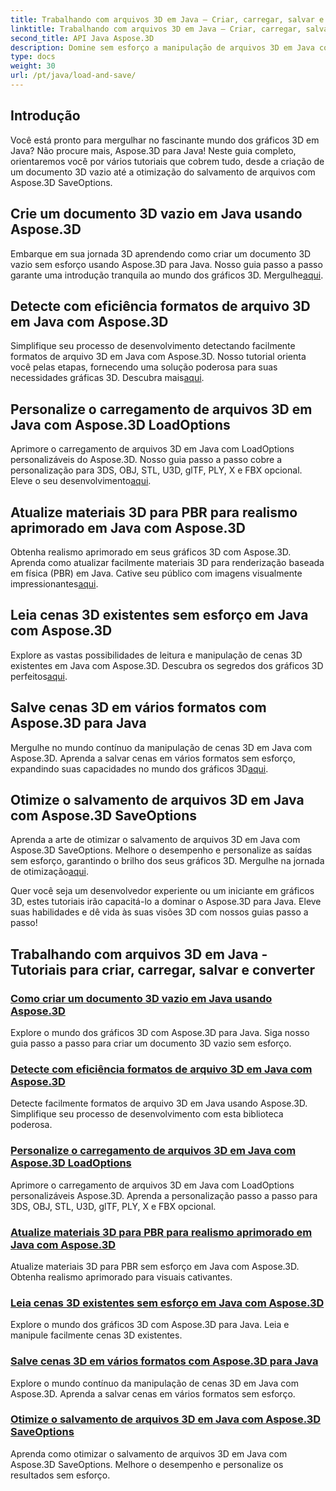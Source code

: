 ```yaml
---
title: Trabalhando com arquivos 3D em Java – Criar, carregar, salvar e converter
linktitle: Trabalhando com arquivos 3D em Java – Criar, carregar, salvar e converter
second_title: API Java Aspose.3D
description: Domine sem esforço a manipulação de arquivos 3D em Java com os tutoriais Aspose.3D. Crie, carregue, salve e converta arquivos 3D com facilidade usando guias passo a passo.
type: docs
weight: 30
url: /pt/java/load-and-save/
---
```


## Introdução

Você está pronto para mergulhar no fascinante mundo dos gráficos 3D em Java? Não procure mais, Aspose.3D para Java! Neste guia completo, orientaremos você por vários tutoriais que cobrem tudo, desde a criação de um documento 3D vazio até a otimização do salvamento de arquivos com Aspose.3D SaveOptions.

## Crie um documento 3D vazio em Java usando Aspose.3D

 Embarque em sua jornada 3D aprendendo como criar um documento 3D vazio sem esforço usando Aspose.3D para Java. Nosso guia passo a passo garante uma introdução tranquila ao mundo dos gráficos 3D. Mergulhe[aqui](./create-empty-3d-document/).

## Detecte com eficiência formatos de arquivo 3D em Java com Aspose.3D

 Simplifique seu processo de desenvolvimento detectando facilmente formatos de arquivo 3D em Java com Aspose.3D. Nosso tutorial orienta você pelas etapas, fornecendo uma solução poderosa para suas necessidades gráficas 3D. Descubra mais[aqui](./detect-3d-file-formats/).

## Personalize o carregamento de arquivos 3D em Java com Aspose.3D LoadOptions

Aprimore o carregamento de arquivos 3D em Java com LoadOptions personalizáveis do Aspose.3D. Nosso guia passo a passo cobre a personalização para 3DS, OBJ, STL, U3D, glTF, PLY, X e FBX opcional. Eleve o seu desenvolvimento[aqui](./customize-3d-file-loading/).

## Atualize materiais 3D para PBR para realismo aprimorado em Java com Aspose.3D

 Obtenha realismo aprimorado em seus gráficos 3D com Aspose.3D. Aprenda como atualizar facilmente materiais 3D para renderização baseada em física (PBR) em Java. Cative seu público com imagens visualmente impressionantes[aqui](./upgrade-materials-to-pbr/).

## Leia cenas 3D existentes sem esforço em Java com Aspose.3D

 Explore as vastas possibilidades de leitura e manipulação de cenas 3D existentes em Java com Aspose.3D. Descubra os segredos dos gráficos 3D perfeitos[aqui](./read-existing-3d-scenes/).

## Salve cenas 3D em vários formatos com Aspose.3D para Java

 Mergulhe no mundo contínuo da manipulação de cenas 3D em Java com Aspose.3D. Aprenda a salvar cenas em vários formatos sem esforço, expandindo suas capacidades no mundo dos gráficos 3D[aqui](./save-3d-scenes/).

## Otimize o salvamento de arquivos 3D em Java com Aspose.3D SaveOptions

 Aprenda a arte de otimizar o salvamento de arquivos 3D em Java com Aspose.3D SaveOptions. Melhore o desempenho e personalize as saídas sem esforço, garantindo o brilho dos seus gráficos 3D. Mergulhe na jornada de otimização[aqui](./optimize-3d-file-saving/).

Quer você seja um desenvolvedor experiente ou um iniciante em gráficos 3D, estes tutoriais irão capacitá-lo a dominar o Aspose.3D para Java. Eleve suas habilidades e dê vida às suas visões 3D com nossos guias passo a passo!
## Trabalhando com arquivos 3D em Java - Tutoriais para criar, carregar, salvar e converter
### [Como criar um documento 3D vazio em Java usando Aspose.3D](./create-empty-3d-document/)
Explore o mundo dos gráficos 3D com Aspose.3D para Java. Siga nosso guia passo a passo para criar um documento 3D vazio sem esforço.
### [Detecte com eficiência formatos de arquivo 3D em Java com Aspose.3D](./detect-3d-file-formats/)
Detecte facilmente formatos de arquivo 3D em Java usando Aspose.3D. Simplifique seu processo de desenvolvimento com esta biblioteca poderosa.
### [Personalize o carregamento de arquivos 3D em Java com Aspose.3D LoadOptions](./customize-3d-file-loading/)
Aprimore o carregamento de arquivos 3D em Java com LoadOptions personalizáveis Aspose.3D. Aprenda a personalização passo a passo para 3DS, OBJ, STL, U3D, glTF, PLY, X e FBX opcional.
### [Atualize materiais 3D para PBR para realismo aprimorado em Java com Aspose.3D](./upgrade-materials-to-pbr/)
Atualize materiais 3D para PBR sem esforço em Java com Aspose.3D. Obtenha realismo aprimorado para visuais cativantes.
### [Leia cenas 3D existentes sem esforço em Java com Aspose.3D](./read-existing-3d-scenes/)
Explore o mundo dos gráficos 3D com Aspose.3D para Java. Leia e manipule facilmente cenas 3D existentes.
### [Salve cenas 3D em vários formatos com Aspose.3D para Java](./save-3d-scenes/)
Explore o mundo contínuo da manipulação de cenas 3D em Java com Aspose.3D. Aprenda a salvar cenas em vários formatos sem esforço.
### [Otimize o salvamento de arquivos 3D em Java com Aspose.3D SaveOptions](./optimize-3d-file-saving/)
Aprenda como otimizar o salvamento de arquivos 3D em Java com Aspose.3D SaveOptions. Melhore o desempenho e personalize os resultados sem esforço.